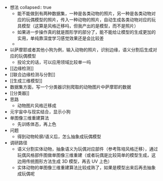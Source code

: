 - 想法
  collapsed:: true
	- 能不能做到有两种数据集，一种是各类动物的照片，另一种是各类动物对应的玩偶模型的照片，传入一种动物的照片，自动生成各类动物对应的玩具模型（这算是风格迁移吗，但我产出的是模型，而不是照片）
	- 如果进一步操作真的就是图形学的部分了，能不能给让模型的生成更加的实用，单纯靠深度学习感觉效果还是会比较差
	-
- 以萨摩耶或者其他小狗为例，输入动物的照片，识别边缘，语义分割后生成对应的玩偶模型
	- 投论文的话，可以应用领域比较单一吗
- [[边缘检测]]
- [[联合边缘检测与分割]]
- [[生成三维模型]]
- 数据集方面，写一个分类器识别爬取的动物图片中萨摩耶的数据
- [[分类器]]
- 思路
	- 动物图片风格迁移成
- 元宇宙中与现实结合，显示小狗
- 单图像三维重建算法
	- 先训练体态，再上色
- 问题
	- 得到动物轮廓/语义后，怎么抽象成玩偶模型
- 调研路径
	- 语义分割实体动物，抽象语义为玩偶对应部件（参考陈培风格迁移），通过玩偶风格部件图做单图像三维重建（或者玩偶是比较简单的模型生成，这边用传统图形方法生成 3D 模型，再去 UV 上色）
	- 实体动物的单图像三维重建算法比较成熟了，如果是模型出来后再去抽象成玩偶呢